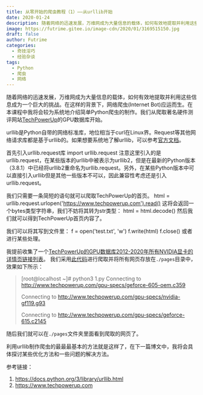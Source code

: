 ```yaml
---
title: 从零开始的爬虫教程（1）——从urllib开始
date: 2020-01-24
description: 随着网络的迅速发展，万维网成为大量信息的载体，如何有效地提取并利用这些信息成为一个巨大的挑战。在这样的背景下，网络爬虫(Internet Bot)应运而生。在本课程中我将会较为系统地介绍简单Python爬虫的制作。我们从爬取著名硬件测评网站TechPowerUp的GPU数据库开始。
image: https://futrime.gitee.io/image-cdn/2020/01/3169515150.jpg
draft: false
author: Futrime
categories:
  - 奇技淫巧
  - 经验杂谈
tags:
  - Python
  - 爬虫
  - 网络
---
```



随着网络的迅速发展，万维网成为大量信息的载体，如何有效地提取并利用这些信息成为一个巨大的挑战。在这样的背景下，网络爬虫(Internet Bot)应运而生。在本课程中我将会较为系统地介绍简单Python爬虫的制作。我们从爬取著名硬件测评网站[TechPowerUp][1]的GPU数据库开始。

urllib是Python自带的网络标准库，地位相当于curl在Linux界。Request等其他网络请求库都是基于urllib的。如果想要系统地了解urllib，可以参考[官方文档][3]。

首先引入urllib.request库
    import urllib.request
注意这里引入的是urllib.request，在某些版本的urllib中被表示为urllib2，但是在最新的Python版本（3.8.1）中已经将urllib2重命名为urllib.request。另外，在某些Python版本中可以直接引入urllib但是其他一些版本不可以，因此兼容性考虑还是引入urllib.request。

我们只需要一条简短的语句就可以爬取TechPowerUp的首页。
    html = urllib.request.urlopen('https://www.techpowerup.com').read()
这将会返回一个bytes类型字符串，我们不妨将其转为str类型：
    html = html.decode()
然后我们就可以得到TechPowerUp首页内容了。

我们可以将其写到文件里：
    f = open('test.txt', 'w')
    f.write(html)
    f.close()
或者进行某些处理。

我提前收集了一个[TechPowerUp的GPU数据库2012-2020年所有NVIDIA显卡的详情页链接列表][4]。
我们采用[此代码][5]进行爬取并将所有网页存放在`./pages`目录中，效果如下所示：

> [root@localhost ~]# python3 1.py Connecting to
> http://www.techpowerup.com/gpu-specs/geforce-605-oem.c359
>
> Connecting to http://www.techpowerup.com/gpu-specs/nvidia-gf119.g93
>
> Connecting to http://www.techpowerup.com/gpu-specs/geforce-615.c2145

随后我们就可以在`./pages`文件夹里面看到爬取的网页了。

利用urllib制作爬虫的最最最基本的方法就是这样了，在下一篇博文中，我将会具体探讨某些优化方法和一些问题的解决方法。

参考链接：
1. https://docs.python.org/3/library/urllib.html
1. https://www.techpowerup.com


  [1]: https://www.techpowerup.com
  [3]: https://docs.python.org/3/library/urllib.html
  [4]: https://futrime.gitee.io/image-cdn/2020/01/2394686189.txt
  [5]: https://futrime.gitee.io/image-cdn/2020/01/1814181521.zip
